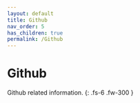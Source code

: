 ```yaml
---
layout: default
title: Github
nav_order: 5
has_children: true
permalink: /Github
---
```


# Github

Github related information.
{: .fs-6 .fw-300 }
